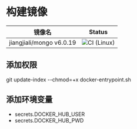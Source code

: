 # 构建镜像

| 镜像名                  | Status        |
| ----------------------- |:-------------:|
| jiangjiali/mongo v6.0.19 | ![CI (Linux)](https://github.com/jiangjiali/docker-mongo/workflows/DockerImageCI/badge.svg) |

## 添加权限
git update-index --chmod=+x docker-entrypoint.sh

## 添加环境变量
* secrets.DOCKER_HUB_USER
* secrets.DOCKER_HUB_PWD

